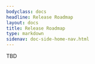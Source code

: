 ```yaml
---
bodyclass: docs
headline: Release Roadmap
layout: docs
title: Release Roadmap
type: markdown
sidenav: doc-side-home-nav.html
---
```


TBD


